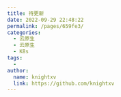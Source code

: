 ```yaml
---
title: 待更新
date: 2022-09-29 22:48:22
permalink: /pages/659fe3/
categories:
  - 云原生
  - 云原生
  - K8s
tags:
  - 
author: 
  name: knightxv
  link: https://github.com/knightxv
---
```

